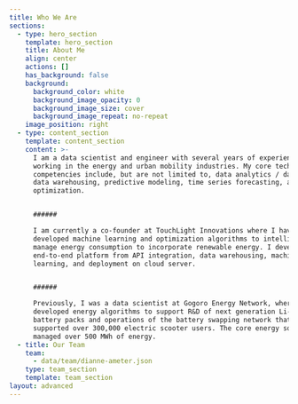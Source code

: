 ```yaml
---
title: Who We Are
sections:
  - type: hero_section
    template: hero_section
    title: About Me
    align: center
    actions: []
    has_background: false
    background:
      background_color: white
      background_image_opacity: 0
      background_image_size: cover
      background_image_repeat: no-repeat
    image_position: right
  - type: content_section
    template: content_section
    content: >-
      I am a data scientist and engineer with several years of experience
      working in the energy and urban mobility industries. My core technical
      competencies include, but are not limited to, data analytics / dashboards,
      data warehousing, predictive modeling, time series forecasting, and
      optimization.


      ###### 

      I am currently a co-founder at TouchLight Innovations where I have
      developed machine learning and optimization algorithms to intelligently
      manage energy consumption to incorporate renewable energy. I developed the
      end-to-end platform from API integration, data warehousing, machine
      learning, and deployment on cloud server.


      ###### 

      Previously, I was a data scientist at Gogoro Energy Network, where I
      developed energy algorithms to support R&D of next generation Li-ion
      battery packs and operations of the battery swapping network that
      supported over 300,000 electric scooter users. The core energy software
      managed over 500 MWh of energy.
  - title: Our Team
    team:
      - data/team/dianne-ameter.json
    type: team_section
    template: team_section
layout: advanced
---
```


